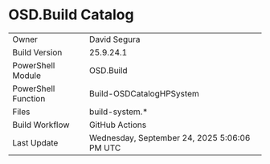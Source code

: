 ﻿# OSD.Build Catalog

| | |
|-|-|
| Owner | David Segura |
| Build Version | 25.9.24.1 |
| PowerShell Module | OSD.Build |
| PowerShell Function | Build-OSDCatalogHPSystem |
| Files | build-system.* |
| Build Workflow | GitHub Actions |
| Last Update | Wednesday, September 24, 2025 5:06:06 PM UTC |
